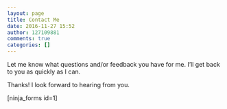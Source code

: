 ```yaml
---
layout: page
title: Contact Me
date: 2016-11-27 15:52
author: 127109881
comments: true
categories: []
---
```

Let me know what questions and/or feedback you have for me. I’ll get back to you as quickly as I can.

Thanks! I look forward to hearing from you.

[ninja_forms id=1]
